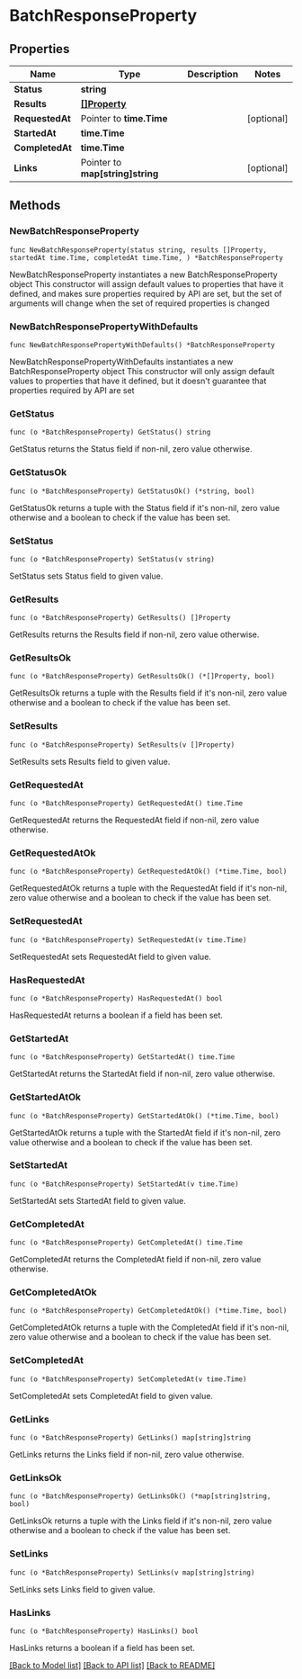 # BatchResponseProperty

## Properties

Name | Type | Description | Notes
------------ | ------------- | ------------- | -------------
**Status** | **string** |  | 
**Results** | [**[]Property**](Property.md) |  | 
**RequestedAt** | Pointer to **time.Time** |  | [optional] 
**StartedAt** | **time.Time** |  | 
**CompletedAt** | **time.Time** |  | 
**Links** | Pointer to **map[string]string** |  | [optional] 

## Methods

### NewBatchResponseProperty

`func NewBatchResponseProperty(status string, results []Property, startedAt time.Time, completedAt time.Time, ) *BatchResponseProperty`

NewBatchResponseProperty instantiates a new BatchResponseProperty object
This constructor will assign default values to properties that have it defined,
and makes sure properties required by API are set, but the set of arguments
will change when the set of required properties is changed

### NewBatchResponsePropertyWithDefaults

`func NewBatchResponsePropertyWithDefaults() *BatchResponseProperty`

NewBatchResponsePropertyWithDefaults instantiates a new BatchResponseProperty object
This constructor will only assign default values to properties that have it defined,
but it doesn't guarantee that properties required by API are set

### GetStatus

`func (o *BatchResponseProperty) GetStatus() string`

GetStatus returns the Status field if non-nil, zero value otherwise.

### GetStatusOk

`func (o *BatchResponseProperty) GetStatusOk() (*string, bool)`

GetStatusOk returns a tuple with the Status field if it's non-nil, zero value otherwise
and a boolean to check if the value has been set.

### SetStatus

`func (o *BatchResponseProperty) SetStatus(v string)`

SetStatus sets Status field to given value.


### GetResults

`func (o *BatchResponseProperty) GetResults() []Property`

GetResults returns the Results field if non-nil, zero value otherwise.

### GetResultsOk

`func (o *BatchResponseProperty) GetResultsOk() (*[]Property, bool)`

GetResultsOk returns a tuple with the Results field if it's non-nil, zero value otherwise
and a boolean to check if the value has been set.

### SetResults

`func (o *BatchResponseProperty) SetResults(v []Property)`

SetResults sets Results field to given value.


### GetRequestedAt

`func (o *BatchResponseProperty) GetRequestedAt() time.Time`

GetRequestedAt returns the RequestedAt field if non-nil, zero value otherwise.

### GetRequestedAtOk

`func (o *BatchResponseProperty) GetRequestedAtOk() (*time.Time, bool)`

GetRequestedAtOk returns a tuple with the RequestedAt field if it's non-nil, zero value otherwise
and a boolean to check if the value has been set.

### SetRequestedAt

`func (o *BatchResponseProperty) SetRequestedAt(v time.Time)`

SetRequestedAt sets RequestedAt field to given value.

### HasRequestedAt

`func (o *BatchResponseProperty) HasRequestedAt() bool`

HasRequestedAt returns a boolean if a field has been set.

### GetStartedAt

`func (o *BatchResponseProperty) GetStartedAt() time.Time`

GetStartedAt returns the StartedAt field if non-nil, zero value otherwise.

### GetStartedAtOk

`func (o *BatchResponseProperty) GetStartedAtOk() (*time.Time, bool)`

GetStartedAtOk returns a tuple with the StartedAt field if it's non-nil, zero value otherwise
and a boolean to check if the value has been set.

### SetStartedAt

`func (o *BatchResponseProperty) SetStartedAt(v time.Time)`

SetStartedAt sets StartedAt field to given value.


### GetCompletedAt

`func (o *BatchResponseProperty) GetCompletedAt() time.Time`

GetCompletedAt returns the CompletedAt field if non-nil, zero value otherwise.

### GetCompletedAtOk

`func (o *BatchResponseProperty) GetCompletedAtOk() (*time.Time, bool)`

GetCompletedAtOk returns a tuple with the CompletedAt field if it's non-nil, zero value otherwise
and a boolean to check if the value has been set.

### SetCompletedAt

`func (o *BatchResponseProperty) SetCompletedAt(v time.Time)`

SetCompletedAt sets CompletedAt field to given value.


### GetLinks

`func (o *BatchResponseProperty) GetLinks() map[string]string`

GetLinks returns the Links field if non-nil, zero value otherwise.

### GetLinksOk

`func (o *BatchResponseProperty) GetLinksOk() (*map[string]string, bool)`

GetLinksOk returns a tuple with the Links field if it's non-nil, zero value otherwise
and a boolean to check if the value has been set.

### SetLinks

`func (o *BatchResponseProperty) SetLinks(v map[string]string)`

SetLinks sets Links field to given value.

### HasLinks

`func (o *BatchResponseProperty) HasLinks() bool`

HasLinks returns a boolean if a field has been set.


[[Back to Model list]](../README.md#documentation-for-models) [[Back to API list]](../README.md#documentation-for-api-endpoints) [[Back to README]](../README.md)


